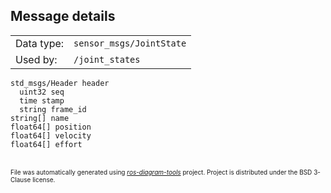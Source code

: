 <!--
File was automatically generated using 'ros-diagram-tools' project.
Project is distributed under the BSD 3-Clause license.
-->


## Message details

|     |     |
| --- | --- |
| Data type: | `sensor_msgs/JointState` |
| Used by: | `/joint_states` |

```
std_msgs/Header header
  uint32 seq
  time stamp
  string frame_id
string[] name
float64[] position
float64[] velocity
float64[] effort

```


</br>
<font size="1">
File was automatically generated using <a href="https://github.com/anetczuk/ros-diagram-tools"><i>ros-diagram-tools</i></a> project.
Project is distributed under the BSD 3-Clause license.
</font>
